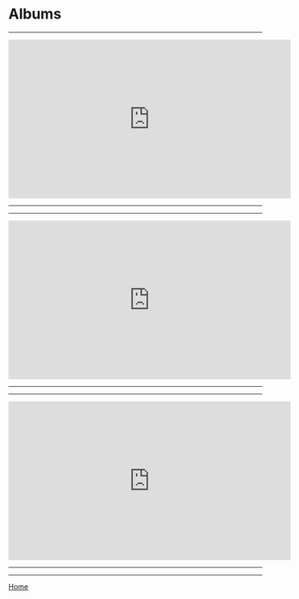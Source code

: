 # Albums
----------

<iframe width="560" height="315" src="https://www.youtube.com/embed/videoseries?start=184&amp;list=OLAK5uy_lMA_iEf3aqk5YSDsnrPKojXegOiecSF94" title="YouTube video player" frameborder="0" allow="accelerometer; autoplay; clipboard-write; encrypted-media; gyroscope; picture-in-picture" allowfullscreen></iframe>

_____________________________________________________________________________________________________________
_____________________________________________________________________________________________________________


<iframe width="560" height="315" src="https://www.youtube.com/embed/videoseries?list=PL108Ibu60Az0z_uyUZvKjFN2glZPKmS5T" title="YouTube video player" frameborder="0" allow="accelerometer; autoplay; clipboard-write; encrypted-media; gyroscope; picture-in-picture" allowfullscreen></iframe>

_____________________________________________________________________________________________________________
_____________________________________________________________________________________________________________


<iframe width="560" height="315" src="https://www.youtube.com/embed/videoseries?list=PLxzSZG7g8c8xYzHnxKrYxJ2FobX8rd2_C" title="YouTube video player" frameborder="0" allow="accelerometer; autoplay; clipboard-write; encrypted-media; gyroscope; picture-in-picture" allowfullscreen></iframe>

_____________________________________________________________________________________________________________
_____________________________________________________________________________________________________________

[Home](https://clickonrefresh.github.io/Music-Playlist)
